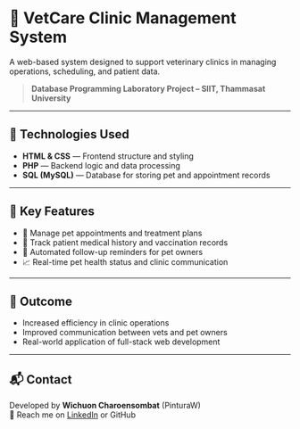# 🐾 VetCare Clinic Management System

A web-based system designed to support veterinary clinics in managing operations, scheduling, and patient data.

> **Database Programming Laboratory Project – SIIT, Thammasat University**

---

## 🔧 Technologies Used
- **HTML & CSS** — Frontend structure and styling
- **PHP** — Backend logic and data processing
- **SQL (MySQL)** — Database for storing pet and appointment records

---

## 📌 Key Features
- 📅 Manage pet appointments and treatment plans  
- 🧬 Track patient medical history and vaccination records  
- 🔔 Automated follow-up reminders for pet owners  
- 📈 Real-time pet health status and clinic communication  

---

## 🚀 Outcome
- Increased efficiency in clinic operations  
- Improved communication between vets and pet owners  
- Real-world application of full-stack web development

---

## 📬 Contact  
Developed by **Wichuon Charoensombat** (PinturaW)  
📧 Reach me on [LinkedIn](https://www.linkedin.com/in/wichuon-charoensombat) or GitHub

